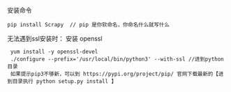 安装命令

```
pip install Scrapy  // pip 是你软命名，你命名什么就写什么
```

无法遇到ssl安装时： 安装 openssl

```
 yum install -y openssl-devel
 ./configure --prefix='/usr/local/bin/python3' --with-ssl //进到python目录
 如果提示pip3不够新，可以到 https://pypi.org/project/pip/ 官网下载最新的【进到目录执行 python setup.py install 】
```



